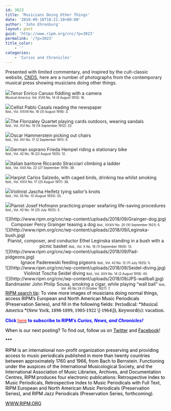 ```yaml
---
id: 3023
title: 'Musicians Doing Other Things'
date: '2018-09-18T18:21:10+00:00'
author: 'John Ehrenburg'
layout: post
guid: 'http://www.ripm.org/cnc/?p=3023'
permalink: '/?p=3023'
title_color:
    - ''
categories:
    - 'Curios and Chronicles'
---
```


Presented with limited commentary, and inspired by the cult-classic website, [CNDS](http://composersdoingnormalshit.com/), here are a number of photographs from the contemporary musical press showing musicians doing other things.

![](http://www.ripm.org/cnc/wp-content/uploads/2018/09/Caruso-Camera.jpg)Tenor Enrico Caruso fiddling with a camera  
<span style="font-size: 70%;">*Musical America*, Vol. XVIII No. 14 (9 August 1913): 16.</span>

![](http://www.ripm.org/cnc/wp-content/uploads/2018/09/Casals-Paper.jpg)Cellist Pablo Casals reading the newspaper  
<span style="font-size: 70%;">Ibid., Vol. XXVIII No. 18 (31 August 1918): 3.</span>

![](http://www.ripm.org/cnc/wp-content/uploads/2018/09/Quartet-cards.jpg)The Flonzaley Quartet playing cards outdoors, wearing sandals  
<span style="font-size: 70%;">Ibid., Vol. XVI No. 19 (14 September 1912): 32.</span>

![](http://www.ripm.org/cnc/wp-content/uploads/2018/09/Oscar-chairs.jpg)Oscar Hammerstein picking out chairs  
<span style="font-size: 70%;">Ibid., Vol. XIV No. 17 (2 September 1911): 5.</span>

![](http://www.ripm.org/cnc/wp-content/uploads/2018/09/Hempel-bike.jpg)German soprano Frieda Hempel riding a stationary bike  
<span style="font-size: 70%;">Ibid., Vol. 42 No. 18 (22 August 1925): 12.</span>

![](http://www.ripm.org/cnc/wp-content/uploads/2018/09/Stracciari-ladder.jpg)Italian baritone Riccardo Stracciari climbing a ladder  
<span style="font-size: 70%;">Ibid., Vol. XXX No. 22 (27 September 1919): 39.</span>

![](http://www.ripm.org/cnc/wp-content/uploads/2018/09/Salzedo-birds.jpg)Harpist Carlos Salzedo, with caged birds, drinking tea whilst smoking  
<span style="font-size: 70%;">Ibid., Vol. XXVI No. 17 (25 August 1917): 36.</span>

![](http://www.ripm.org/cnc/wp-content/uploads/2018/09/Heifetz-sailor.jpg)Violinist Jascha Heifetz tying sailor’s knots  
<span style="font-size: 70%;">Ibid., Vol. 55 No. 13 (August 1935): 35.</span>

![](http://www.ripm.org/cnc/wp-content/uploads/2018/09/Hoffman-boat.jpg)Pianist Josef Hofmann practicing proper seafaring life-saving procedures  
<span style="font-size: 70%;">Ibid., Vol. 42 No. 14 (25 July 1925): 5.</span>

<div>![](http://www.ripm.org/cnc/wp-content/uploads/2018/09/Grainger-dog.jpg)</div><div style="text-align: center;">Composer Percy Grainger teasing a dog  
<span style="font-size: 70%;">Ibid., XXXIV No. 20 (10 September 1921): 5.</span></div><div></div><div>![](http://www.ripm.org/cnc/wp-content/uploads/2018/09/Leginska-bush.jpg)</div><div style="text-align: center;">Pianist, composer, and conductor Ethel Leginska standing in a bush with a picnic basket  
<span style="font-size: 70%;">Ibid., Vol. X No. 18 (11 September 1909): 13.</span></div><div></div><div>![](http://www.ripm.org/cnc/wp-content/uploads/2018/09/Pad-pidgeons.jpg)</div><div style="text-align: center;">Ignace Paderewski feeding pigeons  
<span style="font-size: 70%;">Ibid., Vol. 42 No. 12 (11 July 1925): 5.</span></div><div></div><div>![](http://www.ripm.org/cnc/wp-content/uploads/2018/09/Seidel-diving.jpg)</div><div style="text-align: center;">Violinist Toscha Seidel diving  
<span style="font-size: 70%;">Ibid., Vol. XXX No. 14 (2 August 1919): 40.</span></div><div></div><div>![](http://www.ripm.org/cnc/wp-content/uploads/2018/09/JPS-wallball.jpg)</div><div style="text-align: center;">Bandmaster John Philip Sousa, smoking a cigar, while playing “wall ball”  
<span style="font-size: 70%;">Ibid., Vol. 46 No 24 (1 October 1927): 7.</span></div><div><u><span style="color: black;">RIPM search tip</span></u><span style="color: black;">: To view more images of musicians doing normal things, access RIPM’s European and North American Music Periodicals (Preservation Series), and fill in the following fields: </span><span style="font-family: 'Forum','serif'; color: black;">Periodical: *<span style="font-family: 'Forum','serif';">Musical America </span>*(New York, 1898-1899, 1905-1922 \[-1964\]), Keyword(s): vacation.</span>

**<span style="color: blue;">Click </span>**[<span style="color: red;">here</span>](http://ripm.org/?page=cncsubscribe)**<span style="color: red;"> </span><span style="color: blue;">to subscribe to RIPM’s *Curios, News, and Chronicles!* </span>**

<span style="color: black;">When is our next posting? To find out, follow us on </span>[<span style="color: black;">Twitter</span>](https://twitter.com/RIPMCenter)<span style="color: black;"> and </span>[<span style="color: black;">Facebook</span>](https://www.facebook.com/RIPMCenter/)<span style="color: black;">!</span>

<span style="color: black;">\*\*\*</span>

<span style="color: black;">RIPM is an international non-profit organization preserving and providing access to music periodicals published in more than twenty countries between approximately 1760 and 1966, from Bach to Bernstein. Functioning under the auspices of the International Musicological Society, and the International Association of Music Libraries, Archives, and Documentation Centres, RIPM produces four electronic publications: Retrospective Index to Music Periodicals, Retrospective Index to Music Periodicals with Full Text, RIPM European and North American Music Periodicals (Preservation Series), and RIPM Jazz Periodicals (Preservation Series, forthcoming).</span>

[<span style="color: black;">WWW.RIPM.ORG</span>](http://cts.vresp.com/c/?RIPMConsortiumLtd./606886bac9/3fdca83fa7/d715bbc74f)

</div>